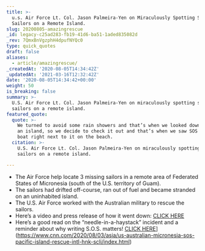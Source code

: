 ```yaml
---
title: >-
  u.s. Air Force Lt. Col. Jason Palmeira-Yen on Miraculously Spotting Stranded
  Sailors on a Remote Island.
slug: 20200805-amazingrescue
_id: legacy-c25ad283-fb19-41d6-ba51-1aded835082d
_rev: 7QmxBnVgzphH4dpufNYQc0
type: quick_quotes
draft: false
aliases:
  - article/amazingrescue/
_createdAt: '2020-08-05T14:34:42Z'
_updatedAt: '2021-03-16T12:32:42Z'
date: '2020-08-05T14:34:42+00:00'
weight: 50
is_breaking: false
summary: >-
  U.S. Air Force Lt. Col. Jason Palmeira-Yen on miraculously spotting stranded
  sailors on a remote island.
featured_quote:
  quote: >-
    We turned to avoid some rain showers and that’s when we looked down and saw
    an island, so we decide to check it out and that’s when we saw SOS and a
    boat right next to it on the beach.
  citation: >-
    U.S. Air Force Lt. Col. Jason Palmeira-Yen on miraculously spotting stranded
    sailors on a remote island.

---
```

* The Air Force help locate 3 missing sailors in a remote area of Federated States of Micronesia (south of the U.S. territory of Guam).
* The sailors had drifted off-course, ran out of fuel and became stranded on an uninhabited island.
* The U.S. Air Force worked with the Australian military to rescue the sailors.
* Here’s a video and press release of how it went down: [CLICK HERE](https://www.andersen.af.mil/News/Features/Article/2298691/andersen-kc-135-crew-locates-missing-mariners-on-lone-pacific-island/)
* Here’s a good read on the “needle-in-a-haystack” incident and a reminder about why writing S.O.S. matters! [CLICK HERE](https://www.cnn.com/2020/08/03/asia/us-australian-micronesia-sos-pacific-island-rescue-intl-hnk-scli/index.html)](https://www.cnn.com/2020/08/03/asia/us-australian-micronesia-sos-pacific-island-rescue-intl-hnk-scli/index.html)
